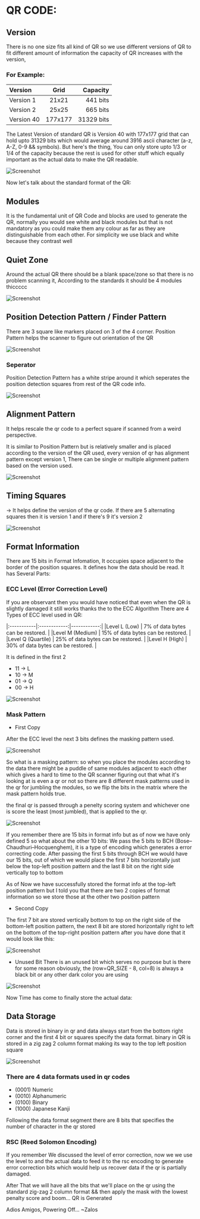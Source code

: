 # QR CODE:
## Version
There is no one size fits all kind of QR so we use different versions of QR to fit different amount of information the capacity of QR increases with the version,

### For Example:

| Version | Grid | Capacity |
|:-----------|:------------:|------------:|
| Version 1 | 21x21 | 441 bits |
| Version 2 | 25x25 | 665 bits |
| Version 40 | 177x177 | 31329 bits |

The Latest Version of standard QR is Version 40 with 177x177 grid that can hold upto 31329 bits which would average around 3916 ascii character (a-z, A-Z, 0-9 && symbols).
But here's the thing, You can only store upto 1/3 or 1/4 of the capacity because the rest is used for other stuff which equally important as the actual data to make the
QR readable.

![Screenshot](./screenshots/version-of-qr.webp)

Now let's talk about the standard format of the QR:

## Modules 
It is the fundamental unit of QR Code and blocks are used to generate the QR, normally you would see white and black modules but that is not mandatory as you could make them any colour as far as they are distinguishable
from each other. For simplicity we use black and white because they contrast well

## Quiet Zone
Around the actual QR there should be a blank space/zone so that there is no problem scanning it, According to the standards it should be 4 modules thiccccc

![Screenshot](./screenshots/quiet-zone.webp)

## Position Detection Pattern / Finder Pattern 
There are 3 square like markers placed on 3 of the 4 corner.
Position Pattern helps the scanner to figure out orientation of the QR 

![Screenshot](./screenshots/position-pattern.webp)

### Seperator
Position Detection Pattern has a white stripe around it which seperates the position detection squares from 
rest of the QR code info.

![Screenshot](./screenshots/seperator.webp)

## Alignment Pattern 
It helps rescale the qr code to a perfect square if scanned from a weird perspective.

It is similar to Position Pattern but is relatively smaller and is placed according to the version of the QR used, 
every version of qr has alignment pattern except version 1, There can be single or multiple alignment pattern based on the version used.

![Screenshot](./screenshots/alignment-pattern.webp)

## Timing Squares
-> It helps define the version of the qr code.
If there are 5 alternating squares then it is version 1 and if there's 9 it's version 2

![Screenshot](./screenshots/timing-pattern.webp)


## Format Information
There are 15 bits in Format Infomation,
It occupies space adjacent to the border of the position squares. It defines how the data should be read.
It has Several Parts:

### ECC Level (Error Correction Level) 
If you are observant then you would have noticed that even when the QR is slightly damaged it still works thanks the to the ECC Algorithm
There are 4 Types of ECC level used in QR:

|:-----------|:------------:|------------:|
|Level L (Low) | 7% of data bytes can be restored. |
|Level M (Medium) |	15% of data bytes can be restored. |
|Level Q (Quartile) | 25% of data bytes can be restored. |
|Level H (High)	| 30% of data bytes can be restored. |

It is defined in the first 2 

- 11 -> L
- 10 -> M
- 01 -> Q
- 00 -> H

![Screenshot](./screenshots/ecc-level.webp)

### Mask Pattern
- First Copy

After the ECC level the next 3 bits defines the masking pattern used.

![Screenshot](./screenshots/mask-bit.webp)

So what is a masking pattern:
so when you place the modules according to the data there might be a puddle of same modules adjacent to each other which
gives a hard to time to the QR scanner figuring out that what it's looking at is even a qr or not so there are 8 different mask patterns used in the qr for jumbling the modules,
so we flip the bits in the matrix where the mask pattern holds true.

the final qr is passed through a penelty scoring system and whichever one is score the least (most jumbled), that is applied to the qr.

![Screenshot](./screenshots/mask.webp)

If you remember there are 15 bits in format info but as of now we have only defined 5 so what about the other 10 bits:
We pass the 5 bits to BCH (Bose–Chaudhuri–Hocquenghem), it is a type of encoding which generates a error correcting code.
After passing the first 5 bits through BCH we would have our 15 bits, out of which we would place the first 7 bits horizontally just below the top-left position pattern
and the last 8 bit on the right side vertically top to bottom

As of Now we have successfully stored the format info at the top-left position pattern but I told you that there are two 2 copies of format information so we store those at
the other two position pattern

- Second Copy

The first 7 bit are stored vertically bottom to top on the right side of the bottom-left position pattern,
the next 8 bit are stored horizontally right to left on the bottom of the top-right position pattern
after you have done that it would look like this:

![Screenshot](./screenshots/format-info-copy.webp)

- Unused Bit
There is an unused bit which serves no purpose but is there for some reason obviously,
the (row=QR_SIZE - 8, col=8) is always a black bit or any other dark color you are using

![Screenshot](./screenshots/unused-bit.webp)

Now Time has come to finally store the actual data:

## Data Storage
Data is stored in binary in qr and data always start from the bottom right corner and the first 4 bit or squares specify the data format.
binary in QR is stored in a zig zag 2 column format making its way to the top left position square

![Screenshot](./screenshots/data-storage.jpg)

### There are 4 data formats used in qr codes
- (0001) Numeric
- (0010) Alphanumeric
- (0100) Binary
- (1000) Japanese Kanji

Following the data format segment there are 8 bits that specifies the number of character in the qr stored

### RSC (Reed Solomon Encoding)
If you remember We discussed the level of error correction, now we we use the level to and the actual data to feed it to the rsc encoding to generate error correction bits
which would help us recover data if the qr is partially damaged.

After That we will have all the bits that we'll place on the qr using the standard zig-zag 2 column format && then apply the mask with the lowest penalty score and boom...
QR is Generated

Adios Amigos,
Powering Off...
~Zalos
